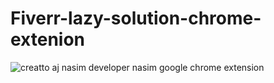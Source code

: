 # Fiverr-lazy-solution-chrome-extenion
 <img src="https://image.prntscr.com/image/mK_DHdtTRC_ReIU26F9l1Q.png" alt="creatto aj nasim developer nasim google chrome extension">
